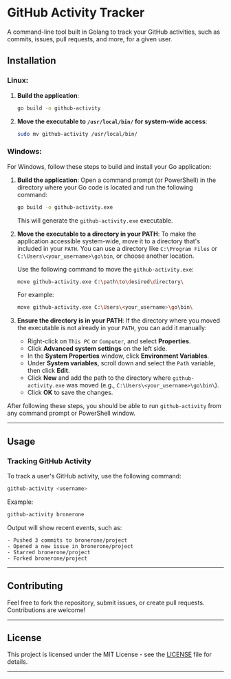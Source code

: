 # GitHub Activity Tracker

A command-line tool built in Golang to track your GitHub activities, such as commits, issues, pull requests, and more, for a given user.

## Installation

### Linux:

1. **Build the application**:

   ```bash
   go build -o github-activity
   ```

2. **Move the executable to `/usr/local/bin/` for system-wide access**:
   ```bash
   sudo mv github-activity /usr/local/bin/
   ```

### Windows:

For Windows, follow these steps to build and install your Go application:

1. **Build the application**:
   Open a command prompt (or PowerShell) in the directory where your Go code is located and run the following command:

   ```bash
   go build -o github-activity.exe
   ```

   This will generate the `github-activity.exe` executable.

2. **Move the executable to a directory in your PATH**:
   To make the application accessible system-wide, move it to a directory that's included in your `PATH`. You can use a directory like `C:\Program Files` or `C:\Users\<your_username>\go\bin`, or choose another location.

   Use the following command to move the `github-activity.exe`:

   ```bash
   move github-activity.exe C:\path\to\desired\directory\
   ```

   For example:

   ```bash
   move github-activity.exe C:\Users\<your_username>\go\bin\
   ```

3. **Ensure the directory is in your PATH**:
   If the directory where you moved the executable is not already in your `PATH`, you can add it manually:

   - Right-click on `This PC` or `Computer`, and select **Properties**.
   - Click **Advanced system settings** on the left side.
   - In the **System Properties** window, click **Environment Variables**.
   - Under **System variables**, scroll down and select the `Path` variable, then click **Edit**.
   - Click **New** and add the path to the directory where `github-activity.exe` was moved (e.g., `C:\Users\<your_username>\go\bin\`).
   - Click **OK** to save the changes.

After following these steps, you should be able to run `github-activity` from any command prompt or PowerShell window.

---

## Usage

### Tracking GitHub Activity

To track a user's GitHub activity, use the following command:

```bash
github-activity <username>
```

Example:

```bash
github-activity bronerone
```

Output will show recent events, such as:

```
- Pushed 3 commits to bronerone/project
- Opened a new issue in bronerone/project
- Starred bronerone/project
- Forked bronerone/project
```

---

## Contributing

Feel free to fork the repository, submit issues, or create pull requests. Contributions are welcome!

---

## License

This project is licensed under the MIT License - see the [LICENSE](LICENSE) file for details.

---
